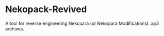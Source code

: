 # Nekopack-Revived
A tool for reverse engineering Nekopara (or Nekopara Modifications) .xp3 archives.

